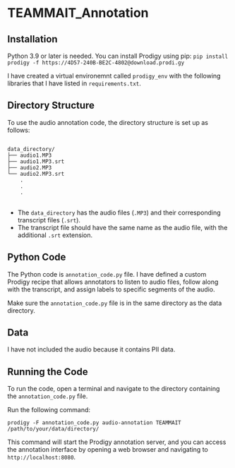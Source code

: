 # TEAMMAIT_Annotation

## Installation

Python 3.9 or later is needed. You can install Prodigy using pip:
`pip install prodigy -f https://4D57-240B-BE2C-4802@download.prodi.gy`

I have created a virtual environemnt called `prodigy_env` with the following libraries that I have listed in `requirements.txt`.

## Directory Structure

To use the audio annotation code, the directory structure is set up as follows:
<pre>
<code>
data_directory/
├── audio1.MP3
├── audio1.MP3.srt
├── audio2.MP3
└── audio2.MP3.srt
    .
    .
    .
</code>
</pre>

- The `data_directory` has the audio files (`.MP3`) and their corresponding transcript files (`.srt`).
- The transcript file should have the same name as the audio file, with the additional `.srt` extension.

## Python Code

The Python code is `annotation_code.py` file. I have defined a custom Prodigy recipe that allows annotators to listen to audio files, follow along with the transcript, and assign labels to specific segments of the audio.

Make sure the `annotation_code.py` file is in the same directory as the data directory.

## Data
I have not included the audio because it contains PII data.

## Running the Code

To run the code, open a terminal and navigate to the directory containing the `annotation_code.py` file.

Run the following command:

`prodigy -F annotation_code.py audio-annotation TEAMMAIT /path/to/your/data/directory/`

This command will start the Prodigy annotation server, and you can access the annotation interface by opening a web browser and navigating to `http://localhost:8080`.
